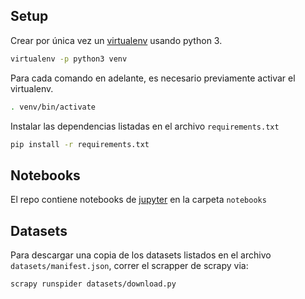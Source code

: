 ## Setup

Crear por única vez un [virtualenv](https://virtualenv.pypa.io/en/latest/) usando python 3.
```bash
virtualenv -p python3 venv
```

Para cada comando en adelante, es necesario previamente activar el virtualenv. 
```bash
. venv/bin/activate
```

Instalar las dependencias listadas en el archivo `requirements.txt`
```bash
pip install -r requirements.txt
```

## Notebooks

El repo contiene notebooks de [jupyter](https://jupyter.org/) en la carpeta `notebooks`

## Datasets

Para descargar una copia de los datasets listados en el archivo `datasets/manifest.json`, correr el 
scrapper de scrapy via:
```bash
scrapy runspider datasets/download.py
```